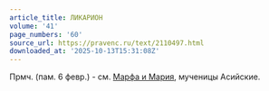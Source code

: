 ```yaml
---
article_title: ЛИКАРИОН
volume: '41'
page_numbers: '60'
source_url: https://pravenc.ru/text/2110497.html
downloaded_at: '2025-10-13T15:31:08Z'
---
```


Прмч. (пам. 6 февр.) - см. [Марфа и Мария](<https://pravenc.ru/text/Марфа и Мария.html>), мученицы Асийские.
